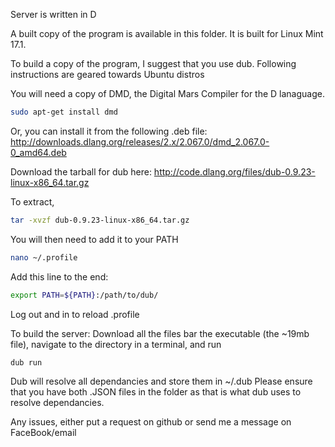 Server is written in D

A built copy of the program is available in this folder. It is built for Linux Mint 17.1.

To build a copy of the program, I suggest that you use dub.
Following instructions are geared towards Ubuntu distros

You will need a copy of DMD, the Digital Mars Compiler for the D lanaguage.
  ```bash
  sudo apt-get install dmd
  ```
Or, you can install it from the following .deb file:
  http://downloads.dlang.org/releases/2.x/2.067.0/dmd_2.067.0-0_amd64.deb

Download the tarball for dub here:
  http://code.dlang.org/files/dub-0.9.23-linux-x86_64.tar.gz
  
To extract,
  ```bash
  tar -xvzf dub-0.9.23-linux-x86_64.tar.gz
  ```
  
You will then need to add it to your PATH
  ```bash
  nano ~/.profile
  ```
  
Add this line to the end:
  ```bash
  export PATH=${PATH}:/path/to/dub/
  ```

Log out and in to reload .profile
  

To build the server:
Download all the files bar the executable (the ~19mb file), navigate to the directory in a terminal, and run
  ```bash
  dub run
  ```
  
Dub will resolve all dependancies and store them in ~/.dub
Please ensure that you have both .JSON files in the folder as that is what dub uses to resolve dependancies.

Any issues, either put a request on github or send me a message on FaceBook/email
